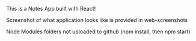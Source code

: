 This is a Notes App built with React!

Screenshot of what application looks like is provided in web-screenshots

Node Modules folders not uploaded to github (npm install, then npm start)

